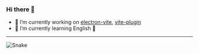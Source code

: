 <!-- > [2022-06-15] 在等 **阿里 or 字节** 内推(技术类部门优先)，base 杭州，5 年经验，没学历！微信 z308487730 -->

### Hi there 👋

- 🔭 I’m currently working on [electron-vite](https://github.com/electron-vite), [vite-plugin](https://github.com/vite-plugin)
- 🌱 I’m currently learning English 🐌

<!--
**caoxiemeihao/caoxiemeihao** is a ✨ _special_ ✨ repository because its `README.md` (this file) appears on your GitHub profile.

Here are some ideas to get you started:

- 🔭 I’m currently working on ...
- 🌱 I’m currently learning ...
- 👯 I’m looking to collaborate on ...
- 🤔 I’m looking for help with ...
- 💬 Ask me about ...
- 📫 How to reach me: ...
- 😄 Pronouns: ...
- ⚡ Fun fact: ...
-->

---

![Snake](https://github.com/caoxiemeihao/caoxiemeihao/blob/snake/github-contribution-grid-snake.svg?raw=true)
